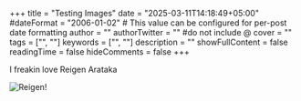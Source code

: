 +++
title = "Testing Images"
date = "2025-03-11T14:18:49+05:00"
#dateFormat = "2006-01-02" # This value can be configured for per-post date formatting
author = ""
authorTwitter = "" #do not include @
cover = ""
tags = ["", ""]
keywords = ["", ""]
description = ""
showFullContent = false
readingTime = false
hideComments = false
+++

I freakin love Reigen Arataka

![Reigen!](images/reigen.png)
